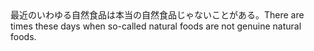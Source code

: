 <tr><td>最近のいわゆる自然食品は本当の自然食品じゃないことがある。<td><tr><tr><td>There are times these days when so-called natural foods are not genuine natural foods.<td><tr></table>


